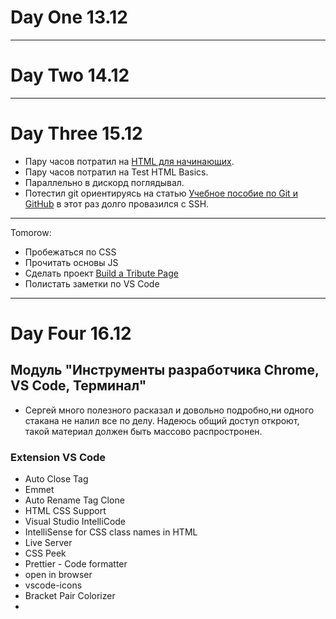 # Day One 13.12

___
# Day Two 14.12

___
# Day Three 15.12
* Пару часов потратил на [HTML для начинающих](https://ru.code-basics.com/languages/html).
* Пару часов потратил на Test HTML Basics.
* Параллельно в дискорд поглядывал.
* Потестил git ориентируясь на статью [Учебное пособие по Git и GitHub](https://www.freecodecamp.org/news/git-and-github-for-beginners/) в этот раз долго провазилcя с SSH.
___
Tomorow:
* Пробежаться по CSS
* Прочитать основы JS
* Сделать проект [Build a Tribute Page](https://www.freecodecamp.org/learn/responsive-web-design/responsive-web-design-projects/build-a-tribute-page) 
* Полистать заметки по VS Code
___
# Day Four 16.12
## Модуль "Инструменты разработчика Chrome, VS Code, Терминал"
* Сергей много полезного расказал и довольно подробно,ни одного стакана не налил все по делу. Надеюсь общий доступ откроют, такой материал должен быть массово распростронен.
### Extension VS Code
* Auto Close Tag
* Emmet
* Auto Rename Tag Clone
* HTML CSS Support
* Visual Studio IntelliCode
* IntelliSense for CSS class names in HTML
* Live Server
* CSS Peek
* Prettier - Code formatter
* open in browser
* vscode-icons
* Bracket Pair Colorizer
* 